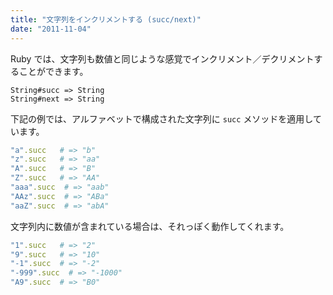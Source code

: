 ```yaml
---
title: "文字列をインクリメントする (succ/next)"
date: "2011-11-04"
---
```


Ruby では、文字列も数値と同じような感覚でインクリメント／デクリメントすることができます。

```
String#succ => String
String#next => String
```

下記の例では、アルファベットで構成された文字列に `succ` メソッドを適用しています。

```ruby
"a".succ   # => "b"
"z".succ   # => "aa"
"A".succ   # => "B"
"Z".succ   # => "AA"
"aaa".succ  # => "aab"
"AAz".succ  # => "ABa"
"aaZ".succ  # => "abA"
```

文字列内に数値が含まれている場合は、それっぽく動作してくれます。

```ruby
"1".succ   # => "2"
"9".succ   # => "10"
"-1".succ  # => "-2"
"-999".succ  # => "-1000"
"A9".succ  # => "B0"
```


